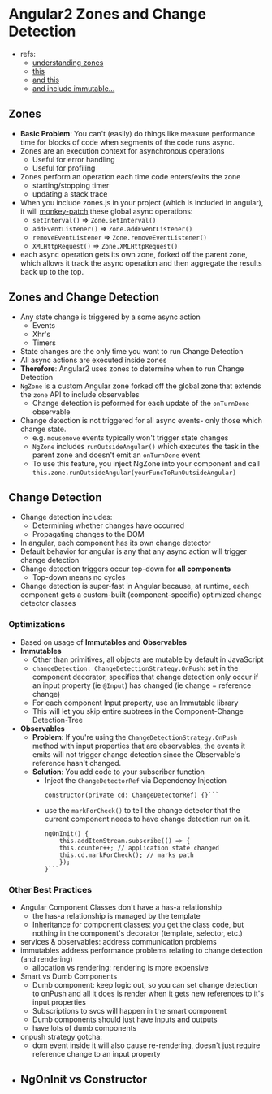 Angular2 Zones and Change Detection
=============
- refs:
    - [understanding zones](http://blog.thoughtram.io/angular/2016/01/22/understanding-zones.html)
    - [this](http://blog.thoughtram.io/angular/2016/02/01/zones-in-angular-2.html)
    - [and this](http://blog.thoughtram.io/angular/2016/02/22/angular-2-change-detection-explained.html)
    - [and include immutable...](http://blog.scottlogic.com/2016/01/05/angular2-with-immutablejs.html)

## Zones
- **Basic Problem**: You can't (easily) do things like measure performance time for blocks of code when segments of the code runs async.
- Zones are an execution context for asynchronous operations
    - Useful for error handling
    - Useful for profiling
 - Zones perform an operation each time code enters/exits the zone
    - starting/stopping timer
    - updating a stack trace
- When you include zones.js in your project (which is included in angular), it will [monkey-patch](https://davidwalsh.name/monkey-patching) these global async operations:
    - `setInterval()` => `Zone.setInterval()`
    - `addEventListener()` => `Zone.addEventListener()`
    - `removeEventListener` => `Zone.removeEventListener()`
    - `XMLHttpRequest()` => `Zone.XMLHttpRequest()`
- each async operation gets its own zone, forked off the parent zone, which allows it track the async operation and then aggregate the results back up to the top.


## Zones and Change Detection
- Any state change is triggered by a some async action
    - Events
    - Xhr's
    - Timers  
- State changes are the only time you want to run Change Detection
- All async actions are executed inside zones
- **Therefore**: Angular2 uses zones to determine when to run Change Detection
- `NgZone` is a custom Angular zone forked off the global zone that extends the `zone` API to include observables
    - Change detection is peformed for each update of the `onTurnDone` observable
- Change detection is not triggered for all async events- only those which change state.
    - e.g. `mousemove` events typically won't trigger state changes
    - `NgZone` includes `runOutsideAngular()` which executes the task in the parent zone and doesn't emit an `onTurnDone` event
    - To use this feature, you inject NgZone into your component and call `this.zone.runOutsideAngular(yourFuncToRunOutsideAngular)`
    
## Change Detection
- Change detection includes:
    - Determining whether changes have occurred
    - Propagating changes to the DOM
- In angular, each component has its own change detector
- Default behavior for angular is any that any async action will trigger change detection
- Change detection triggers occur top-down for **all components**
    - Top-down means no cycles
- Change detection is super-fast in Angular because, at runtime, each component gets a custom-built (component-specific) optimized change detector classes

### Optimizations
- Based on usage of **Immutables** and **Observables**
- **Immutables**
    - Other than primitives, all objects are mutable by default in JavaScript
    - `changeDetection: ChangeDetectionStrategy.OnPush`: set in the component decorator, specifies that change detection only occur if an input property (ie `@Input`) has changed (ie change = reference change)
    - For each component Input property, use an Immutable library
    - This will let you skip entire subtrees in the Component-Change Detection-Tree
- **Observables**
    - **Problem**: If you're using the `ChangeDetectionStrategy.OnPush` method with input properties that are observables, the events it emits will not trigger change detection since the Observable's reference hasn't changed.
    - **Solution**: You add code to your subscriber function
        - Inject the `ChangeDetectorRef` via Dependency Injection
            ```(typescript)
            constructor(private cd: ChangeDetectorRef) {}```
        - use the `markForCheck()` to tell the change detector that the current component needs to have change detection run on it.
            ```(typescript)
            ngOnInit() {
                this.addItemStream.subscribe(() => {
                this.counter++; // application state changed
                this.cd.markForCheck(); // marks path
                });
            }```
        
### Other Best Practices

- Angular Component Classes don't have a has-a relationship
    - the has-a relationship is managed by the template
    - Inheritance for component classes: you get the class code, but nothing in the component's decorator (template, selector, etc.)
- services & observables: address communication problems
- immutables address performance problems relating to change detection (and rendering) 
    - allocation vs rendering: rendering is more expensive
- Smart vs Dumb Components
    - Dumb component: keep logic out, so you can set change detection to onPush and all it does is render when it gets new references to it's input properties
    - Subscriptions to svcs will happen in the smart component
    - Dumb components should just have inputs and outputs
    - have lots of dumb components
- onpush strategy gotcha: 
    - dom event inside it will also cause re-rendering, doesn't just require reference change to an input property
- NgOnInit vs Constructor
    - 

